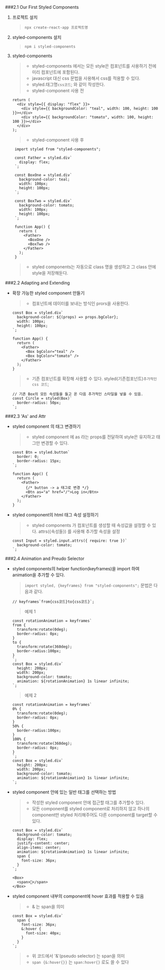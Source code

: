 ###2.1 Our First Styled Components

1. 프로젝트 설치
   > `npx create-react-app 프로젝트명`
2. styled-components 설치
   > `npm i styled-components`
3. styled-components

   > - styled-components 에서는 모든 style은 컴포넌트를 사용하기 전에 미리 컴포넌트에 포함된다.
   > - javascript 대신 css 문법을 사용해서 css를 적용할 수 있다.
   > - styled.태그명`css코드`; 와 같이 작성한다.
   > - styled-component 사용 전

   ```
   return (
     <div style={{ display: "flex" }}>
       <div style={{ backgroundColor: "teal", width: 100, height: 100 }}></div>
       <div style={{ backgroundColor: "tomato", width: 100, height: 100 }}></div>
     </div>
   );
   ```

   > - styled-component 사용 후

   ```
    import styled from "styled-components";

    const Father = styled.div`
      display: flex;
    `;

    const BoxOne = styled.div`
      background-color: teal;
      width: 100px;
      height: 100px;
    `;

    const BoxTwo = styled.div`
      background-color: tomato;
      width: 100px;
      height: 100px;
    `;

    function App() {
      return (
        <Father>
          <BoxOne />
          <BoxTwo />
        </Father>
      );
    }
   ```

   > - styled components는 자동으로 class 명을 생성하고 그 class 안에 style을 저장해둔다.

###2.2 Adapting and Extending

- 확장 가능한 styled component 만들기

  > - 컴포넌트에 데이터를 보내는 방식인 prors을 사용한다.

  ```
  const Box = styled.div`
    background-color: ${(props) => props.bgColor};
    width: 100px;
    height: 100px;
  `;

  function App() {
    return (
      <Father>
        <Box bgColor="teal" />
        <Box bgColor="tomato" />
      </Father>
    );
  }
  ```

  > - 기존 컴포넌트를 확장해 사용할 수 있다.
  >   styled(기존컴포넌트)`추가적인 css 코드`;

  ```
  // 기존 Box의 모든 속성들을 들고 온 다음 추가적인 스타일을 넣을 수 있음.
  const Circle = styled(Box)`
    border-radius: 50px;
  `;
  ```

###2.3 'As' and Attr

- styled component 의 태그 변경하기

  > - styled component 에 as 라는 props를 전달하여 style은 유지하고 태그만 변경할 수 있다.

  ```
  const Btn = styled.button`
    border: 0;
    border-radius: 15px;
  `;

  function App() {
    return (
      <Father>
        {/* button -> a 태그로 변경 */}
        <Btn as="a" href="/">Log in</Btn>
      </Father>
    );
  }
  ```

- styled component의 html 태그 속성 설정하기
  > - styled components 가 컴포넌트를 생성할 때 속성값을 설정할 수 있다.
  >   attrs({속성들}) 를 사용해 추가할 속성을 설정
  ```
  const Input = styled.input.attrs({ require: true })`
    background-color: tomato;
  `;
  ```

###2.4 Animation and Preudo Selector

- styled components의 helper function(keyframes)을 import 하여 animation을 추가할 수 있다.

  > `import styled, {keyframes} from "styled-components";`
  > 문법은 다음과 같다.

  ```
  // keyframes`from{css코드}to{css코드}`;
  ```

  > 예제 1

  ```
  const rotationAnimation = keyframes`
  from {
    transform:rotate(0deg);
    border-radius: 0px;
  }
  to {
    transform:rotate(360deg);
    border-radius:100px;
  }
  `;
  const Box = styled.div`
    height: 200px;
    width: 200px;
    background-color: tomato;
    animation: ${rotationAnimation} 1s linear infinite;
  `;
  ```

  > 예제 2

  ```
  const rotationAnimation = keyframes`
  0% {
    transform:rotate(0deg);
    border-radius: 0px;
  }
  50% {
    border-radius:100px;
  }
  100% {
    transform:rotate(360deg);
    border-radius: 0px;
  }
  `;
  const Box = styled.div`
    height: 200px;
    width: 200px;
    background-color: tomato;
    animation: ${rotationAnimation} 1s linear infinite;
  `;
  ```

- styled component 안에 있는 일반 태그를 선택하는 방법

  > - 작성한 styled component 안에 접근할 태그를 추가할수 있다.
  > - 모든 component를 styled component로 처리하지 않고 하나의 component만 styled 처리해주어도 다른 component를 target할 수 있다.

  ```
  const Box = styled.div`
    background-color: tomato;
    display: flex;
    justify-content: center;
    align-items: center;
    animation: ${rotationAnimation} 1s linear infinite;
    span {
      font-size: 36px;
    }
  `;

  <Box>
    <span>🧑</span>
  </Box>
  ```

- styled component 내부의 component에 hover 효과를 적용할 수 있음
  > - & 는 span을 의미
  ```
  const Box = styled.div`
    span {
      font-size: 36px;
      &:hover {
        font-size: 40px;
      }
    }
  `;
  ```
  > - 위 코드에서 '&'(pseudo selector) 는 span을 의미
  > - `span {&:hover{}}` 는 `span:hover{}` 로도 쓸 수 있다
